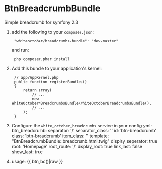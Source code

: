 BtnBreadcrumbBundle
==================================================================
Simple breadcrumb for symfony 2.3

1. add the following to your `composer.json`:

        "whiteoctober/breadcrumbs-bundle": "dev-master"

    and run:

        php composer.phar install
2. Add this bundle to your application's kernel:

        // app/AppKernel.php
        public function registerBundles()
        {
            return array(
                // ...
                new WhiteOctober\BreadcrumbsBundle\WhiteOctoberBreadcrumbsBundle(),
                // ...
            );
        }
3. Configure the `white_october_breadcrumbs` service in your config.yml:
        btn_breadcrumb:
            separator:       '/'
            separator_class: ''
            id:              'btn-breadcrumb'
            class:           'btn-breadcrumb'
            item_class:      ''
            template:        "BtnBreadcrumbBundle::breadcrumb.html.twig"
            display_seperator: true
            root:            'Homepage'
            root_route:      '/'
            display_root:    true
            link_last:       false
            show_last:       true

4. usage:
    {{ btn_bc()|raw }}